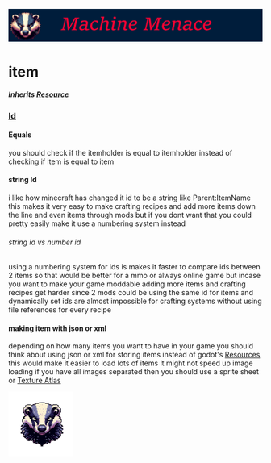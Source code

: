 ![banner](https://github.com/williamjseim/williamjseim/blob/main/Documentation/MarkdownBanner.png)
# item
##### Inherits [Resource](https://docs.godotengine.org/en/stable/classes/class_resource.html#class-resource)

### [Id](#string-id)

#### Equals
you should check if the itemholder is equal to itemholder instead of checking if item is equal to item

#### string Id
i like how minecraft has changed it id to be a string like Parent:ItemName this makes it very easy to make crafting recipes and add more items down the line and even items through mods but if you dont want that you could pretty easily make it use a numbering system instead

###### string id vs number id
using a numbering system for ids is makes it faster to compare ids between 2 items so that would be better for a mmo or always online game but incase you want to make your game moddable adding more items and crafting recipes get harder since 2 mods could be using the same id for items and dynamically set ids are almost impossible for crafting systems without using file references for every recipe

#### making item with json or xml
depending on how many items you want to have in your game you should think about using json or xml for storing items instead of godot's [Resources](https://docs.godotengine.org/en/stable/classes/class_resource.html#class-resource) this would make it easier to load lots of items it might not speed up image loading if you have all images separated then you should use a sprite sheet or [Texture Atlas](https://docs.godotengine.org/en/stable/classes/class_atlastexture.html)

![Watermark](https://github.com/williamjseim/williamjseim/blob/main/Documentation/MarkDownWatermark.png)